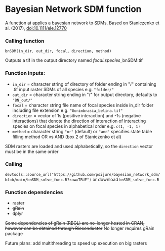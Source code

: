 # Bayesian Network SDM function
A function at applies a bayesian network to SDMs. Based on Staniczenko et al. (2017), [doi:10.1111/ele.12770](https://doi.org/10.1111/ele.12770)
### Calling function
`bnSDM(in_dir, out_dir, focal, direction, method)`

Outputs a tif in the output directory named *focal.species*_bnSDM.tif

### Function inputs:
* `in_dir`    = character string of directory of folder ending in "/" containing .tif input raster SDMs of all species e.g. `"folder/"`
* `out_dir`   = character string ending in "/" for output directory, defaults to `"BN_out/"`
* `focal`     = character string file name of focal species inside in_dir folder including file extension e.g. `"Gonimbrasia_belina.tif"`
* `direction` = vector of 1s (positive interaction) and -1s (negative interactions) that denote the direction of interaction of interacting species on focal species in alphabetical order e.g. `c(1, -1, 1)`
* `method`    = character string `"or"` (default) or `"and"` specifies state table filling method OR vs AND (box 2 of Staniczenko et al)

SDM rasters are loaded and used alphabetically, so the `direction` vector must be in the same order

### Calling
`devtools::source_url("https://github.com/psijure/bayesian_network_sdm/blob/main/bnSDM_solve_func.R?raw=TRUE")`
or download `bnSDM_solve_func.R`

### Function dependencies
* raster
* ~~gRain~~
* dplyr

~~Some dependencies of gRain (RBGL) are no-longer hosted in CRAN, however can be obtained through Bioconductor~~ No longer requires gRain package


Future plans: add multithreading to speed up execution on big rasters
